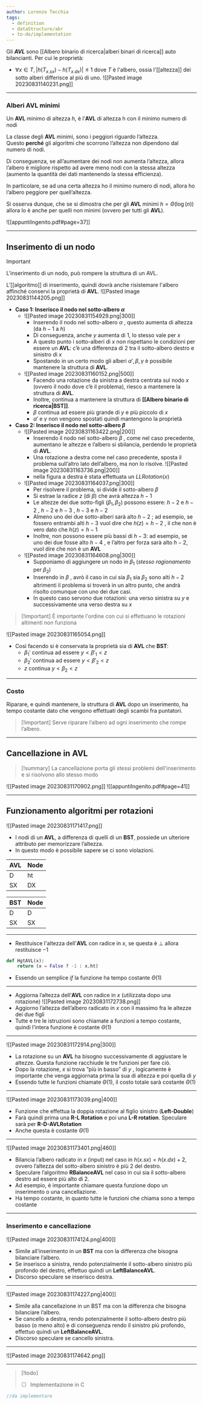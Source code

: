 ```yaml
---
author: Lorenzo Tecchia
tags:
  - definition
  - dataStructure/abr
  - to-do/implementation
---
```

Gli ***AVL*** sono [[Albero binario di ricerca|alberi binari di ricerca]] auto bilancianti. Per cui le proprietà:
- $\forall x \in T, \lvert h(T_{x.sx})- h(T_{x.dx})\rvert \leq 1$ dove $T$ è l'albero, ossia l'[[altezza]] dei sotto alberi differisce al più di uno. 
![[Pasted image 20230831140231.png]]
---
### Alberi AVL minimi 
Un **AVL** minimo di altezza $h$, è l’**AVL** di altezza h con il minimo numero di nodi

La classe degli **AVL** minimi, sono i peggiori riguardo l’altezza.  
Questo **perché** gli algoritmi che scorrono l’altezza non dipendono dal numero di nodi.

Di conseguenza, se all’aumentare dei nodi non aumenta l’altezza, allora l’albero è migliore rispetto ad avere meno nodi con la stessa altezza (aumento la quantità dei dati mantenendo la stessa efficienza).

In particolare, se ad una certa altezza ho il minimo numero di nodi, allora ho l’albero peggiore per quell’altezza.

Si osserva dunque, che se si dimostra che per gli **AVL** minimi $h = \Theta(\log(n))$ allora lo è anche per quelli non minimi (ovvero per tutti gli **AVL**).

![[appuntiIngenito.pdf#page=37]]

---
## Inserimento di un nodo
>[!important] 
> L'inserimento di un nodo, può rompere la struttura di un AVL.

L'[[algoritmo]] di inserimento, quindi dovrà anche risistemare l'albero affinché conservi la proprietà di **AVL**.
![[Pasted image 20230831144205.png]]
- **Caso 1: Inserisco il nodo nel sotto-albero $\alpha$**
	- ![[Pasted image 20230831154929.png|300]]
		- Inserendo il nodo nel sotto-albero $\alpha$ , questo aumenta di altezza (da $h−1$ a $h$)  
		- Di conseguenza, anche $y$ aumenta di 1, lo stesso vale per $x$
		- A questo punto i sotto-alberi di $x$ non rispettano le condizioni per essere un **AVL**: c’è una differenza di $2$ tra il sotto-albero destro e sinistro di $x$
		- Spostando in un certo modo gli alberi $\alpha', \beta, \gamma$ è possibile mantenere la struttura di **AVL**.
	- ![[Pasted image 20230831160152.png|500]]
		- Facendo una rotazione da sinistra a destra centrata sul nodo $x$ (ovvero il nodo dove c’è il problema), riesco a mantenere la struttura di **AVL**.
		- Inoltre, continua a mantenere la struttura di **[[Albero binario di ricerca|BST]]**.
		- $\beta$ continua ad essere più grande di $y$ e più piccolo di $x$
		- $\alpha'$ e $\gamma$ non vengono spostati quindi mantengono la proprietà
- **Caso 2: Inserisco il nodo nel sotto-albero $\beta$**
	- ![[Pasted image 20230831163422.png|200]]
		- Inserendo il nodo nel sotto-albero $\beta$ , come nel caso precedente, aumentano le altezze e l’albero si sbilancia, perdendo le proprietà di **AVL**.
		- Una rotazione a destra come nel caso precedente, sposta il problema sull’altro lato dell’albero, ma non lo risolve. ![[Pasted image 20230831163736.png|200]] 
		- nella figura a destra è stata effettuata un $LLRotation(x)$
	- ![[Pasted image 20230831164037.png|300]]
		- Per risolvere il problema, si divide il sotto-albero $\beta$
		- Si estrae la radice $z$ (di $\beta$) che avrà altezza $h-1$ 
		- Le altezze dei due sotto-figli ($\beta_{1}, \beta_{2}$) possono essere: $h−2$ e $h−2$ , $h−2$ e $h−3$ , $h−3$ e $h−2$
		- Almeno uno dei due sotto-alberi sarà alto $h − 2$ ; ad esempio, se fossero entrambi alti $h − 3$ vuol dire che $h(z) = h − 2$ , il che non è vero dato che $h(z)=h−1$
		- Inoltre, non possono essere più bassi di $h − 3$: ad esempio, se uno dei due fosse alto $h − 4$ , e l’altro per forza sarà alto $h − 2$, vuol dire che non è un **AVL**
	- ![[Pasted image 20230831164608.png|300]]
		- Supponiamo di aggiungere un nodo in $\beta_{1}$ (_stesso ragionamento_ per $\beta_{2}$)
		- Inserendo in $\beta$ , avrò il caso in cui sia $\beta_{1}$ sia $\beta_{2}$ sono alti $h−2$ altrimenti il problema si troverà in un altro punto, che andrà risolto comunque con uno dei due casi.
		- In questo caso servono due rotazioni: una verso sinistra su $y$ e successivamente una verso destra su $x$
>[!important] È importante l'ordine con cui si effettuano le rotazioni altimenti non funziona

![[Pasted image 20230831165054.png]]
- Così facendo si è conservata la proprietà sia di **AVL** che **BST**:
	- $\beta_{1}'$ continua ad essere $y < \beta'_{1} < z$ 
	- $\beta_{2}'$ continua ad essere $y < \beta'_{2} < z$ 
	- $z$ continua $y < \beta_{2} < z$
---
### Costo
Riparare, e quindi mantenere, la struttura di **AVL** dopo un inserimento, ha tempo costante dato che vengono effettuati degli scambi fra puntatori.
>[!important] Serve riparare l’albero ad ogni inserimento che rompe l’albero.
 
---
## Cancellazione in AVL
>[!summary] 
>La cancellazione porta gli stessi problemi dell'inserimento e si risolvono allo stesso modo

![[Pasted image 20230831170902.png]]
![[appuntiIngenito.pdf#page=41]]

---
## Funzionamento algoritmi per rotazioni
![[Pasted image 20230831171417.png]]
- I nodi di un **AVL**, a differenza di quelli di un **BST**, possiede un ulteriore attributo per memorizzare l’altezza.
- In questo modo è possibile sapere se ci sono violazioni.

| AVL | Node |
| --- | ---- |
| D   | ht   |
| SX  | DX   |

| BST | Node |
| --- | ---- |
| D   | D    |
| SX  | SX   |

---
- Restituisce l'altezza dell'**AVL** con radice in $x$, se questa è $\bot$ allora restituisce $-1$
```python
def HgtAVL(x):
	return (x = False ? -1 : x.ht)
```
- Essendo un semplice $if$ la funzione ha tempo costante $\Theta(1)$
- ---
- Aggiorna l’altezza dell’**AVL** con radice in $x$ (utilizzata dopo una rotazione)
![[Pasted image 20230831172738.png]]
- Aggiorno l’altezza dell’albero radicato in $x$ con il massimo fra le altezze dei due figli
- Tutte e tre le istruzioni sono chiamate a funzioni a tempo costante, quindi l’intera funzione è costante $\Theta(1)$ 
---
![[Pasted image 20230831172914.png|300]]
- La rotazione su un **AVL** ha bisogno successivamente di aggiustare le altezze. Questa funzione racchiude le tre funzioni per fare ciò.
- Dopo la rotazione, $x$ si trova ”più in basso” di $y$ , logicamente è importante che venga aggiornata prima la sua di altezza e poi quella di $y$
- Essendo tutte le funzioni chiamate $\Theta(1)$, il costo totale sarà costante $\Theta(1)$
---
![[Pasted image 20230831173039.png|400]]
- Funzione che effettua la doppia rotazione al figlio sinistro (**Left-Double**)
- Farà quindi prima una $\textbf{R-L Rotation}$ e poi una $\textbf{L-R rotation}$. Speculare sarà per $\textbf{R-D-AVLRotation}$
- Anche questa è costante $\Theta(1)$
---
![[Pasted image 20230831173401.png|460]]
- Bilancia l’albero radicato in $x$ (input) nel caso in $h(x.sx) = h(x.dx) + 2$, ovvero l’altezza del sotto-albero sinistro è più $2$ del destro.
- Speculare l’algoritmo $\textbf{RBalanceAVL}$ nel caso in cui sia il sotto-albero destro ad essere più alto di $2$.
- Ad esempio, è importante chiamare questa funzione dopo un inserimento o una cancellazione.
- Ha tempo costante, in quanto tutte le funzioni che chiama sono a tempo costante
---
### Inserimento e cancellazione
![[Pasted image 20230831174124.png|400]]
- Simile all’inserimento in un **BST** ma con la differenza che bisogna bilanciare l’albero.
- Se inserisco a sinistra, rendo potenzialmente il sotto-albero sinistro più profondo del destro, effettuo quindi un $\textbf{LeftBalanceAVL}$.
- Discorso speculare se inserisco destra.
---
![[Pasted image 20230831174227.png|400]]
- Simile alla cancellazione in un BST ma con la differenza che bisogna bilanciare l’albero.
- Se cancello a destra, rendo potenzialmente il sotto-albero destro più basso (o meno alto) e di conseguenza rendo il sinistro più profondo, effettuo quindi un $\textbf{LeftBalanceAVL}$.
- Discorso speculare se cancello sinistra.
---
![[Pasted image 20230831174642.png]]

---
>[!todo] 
>- [ ] Implementazione in C

```C
//da implementare

```
